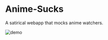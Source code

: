 # Anime-Sucks
A satirical webapp that mocks anime watchers.


![demo]("https://drive.google.com/drive/u/0/my-drive")
